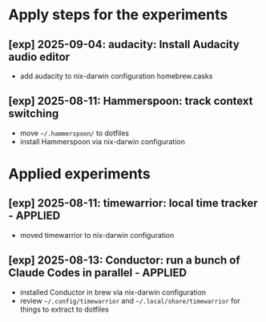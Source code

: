 # Apply steps for the experiments

## [exp] 2025-09-04: audacity: Install Audacity audio editor
- add audacity to nix-darwin configuration homebrew.casks

## [exp] 2025-08-11: Hammerspoon: track context switching
- move `~/.hammerspoon/` to dotfiles
- install Hammerspoon via nix-darwin configuration

# Applied experiments

## [exp] 2025-08-11: timewarrior: local time tracker - APPLIED
- moved timewarrior to nix-darwin configuration

## [exp] 2025-08-13: Conductor: run a bunch of Claude Codes in parallel - APPLIED
- installed Conductor in brew via nix-darwin configuration
- review `~/.config/timewarrior` and `~/.local/share/timewarrior` for things to extract to dotfiles

